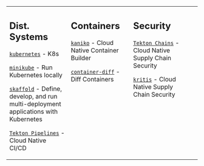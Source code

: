<table><tr><td valign="top" width="33%">

## Dist. Systems

[`kubernetes`](https://github.com/kubernetes/kubernetes) - K8s

[`minikube`](https://github.com/kubernetes/minikube) - Run Kubernetes locally

[`skaffold`](https://github.com/GoogleContainerTools/skaffold) - Define, develop, and run multi-deployment applications with Kubernetes

[`Tekton Pipelines`](https://github.com/tektoncd/pipeline) - Cloud Native CI/CD

</td><td valign="top" width="33%">

## Containers

[`kaniko`](https://github.com/GoogleContainerTools/kaniko) - Cloud Native Container Builder

[`container-diff`](https://github.com/GoogleContainerTools/container-diff) - Diff Containers

</td><td valign="top" width="33%">

## Security

[`Tekton Chains`](https://github.com/tektoncd/chains) - Cloud Native Supply Chain Security

[`kritis`](https://github.com/grafeas/kritis) - Cloud Native Supply Chain Security

</td><td valign="top" width="33%">
